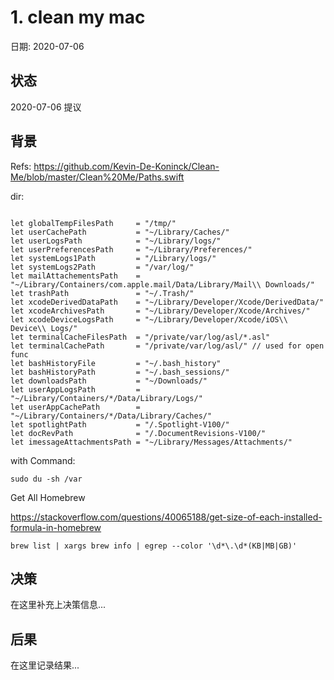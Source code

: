 # 1. clean my mac

日期: 2020-07-06

## 状态

2020-07-06 提议

## 背景

Refs: https://github.com/Kevin-De-Koninck/Clean-Me/blob/master/Clean%20Me/Paths.swift

dir:

```

let globalTempFilesPath     = "/tmp/"
let userCachePath           = "~/Library/Caches/"
let userLogsPath            = "~/Library/logs/"
let userPreferencesPath     = "~/Library/Preferences/"
let systemLogs1Path         = "/Library/logs/"
let systemLogs2Path         = "/var/log/"
let mailAttachementsPath    = "~/Library/Containers/com.apple.mail/Data/Library/Mail\\ Downloads/"
let trashPath               = "~/.Trash/"
let xcodeDerivedDataPath    = "~/Library/Developer/Xcode/DerivedData/"
let xcodeArchivesPath       = "~/Library/Developer/Xcode/Archives/"
let xcodeDeviceLogsPath     = "~/Library/Developer/Xcode/iOS\\ Device\\ Logs/"
let terminalCacheFilesPath  = "/private/var/log/asl/*.asl"
let terminalCachePath       = "/private/var/log/asl/" // used for open func
let bashHistoryFile         = "~/.bash_history"
let bashHistoryPath         = "~/.bash_sessions/"
let downloadsPath           = "~/Downloads/"
let userAppLogsPath         = "~/Library/Containers/*/Data/Library/Logs/"
let userAppCachePath        = "~/Library/Containers/*/Data/Library/Caches/"
let spotlightPath           = "/.Spotlight-V100/"
let docRevPath              = "/.DocumentRevisions-V100/"
let imessageAttachmentsPath = "~/Library/Messages/Attachments/"
```

with Command:

```
sudo du -sh /var
```

Get All Homebrew

https://stackoverflow.com/questions/40065188/get-size-of-each-installed-formula-in-homebrew

```
brew list | xargs brew info | egrep --color '\d*\.\d*(KB|MB|GB)'
```

## 决策

在这里补充上决策信息...

## 后果

在这里记录结果...
